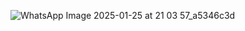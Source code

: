 ![WhatsApp Image 2025-01-25 at 21 03 57_a5346c3d](https://github.com/user-attachments/assets/51d6df84-0105-43ac-8f25-b2b323a31972)
